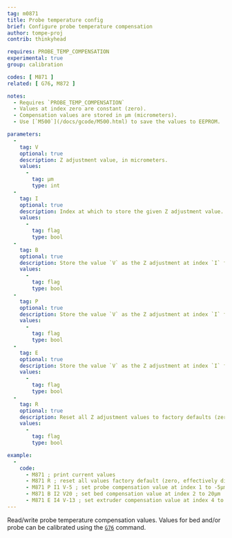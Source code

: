 ```yaml
---
tag: m0871
title: Probe temperature config
brief: Configure probe temperature compensation
author: tompe-proj
contrib: thinkyhead

requires: PROBE_TEMP_COMPENSATION
experimental: true
group: calibration

codes: [ M871 ]
related: [ G76, M872 ]

notes:
  - Requires `PROBE_TEMP_COMPENSATION`
  - Values at index zero are constant (zero).
  - Compensation values are stored in µm (micrometers).
  - Use [`M500`](/docs/gcode/M500.html) to save the values to EEPROM.

parameters:
  -
    tag: V
    optional: true
    description: Z adjustment value, in micrometers.
    values:
      -
        tag: µm
        type: int
  -
    tag: I
    optional: true
    description: Index at which to store the given Z adjustment value.
    values:
      -
        tag: flag
        type: bool
  -
    tag: B
    optional: true
    description: Store the value `V` as the Z adjustment at index `I` for the Bed.
    values:
      -
        tag: flag
        type: bool
  -
    tag: P
    optional: true
    description: Store the value `V` as the Z adjustment at index `I` for the Probe.
    values:
      -
        tag: flag
        type: bool
  -
    tag: E
    optional: true
    description: Store the value `V` as the Z adjustment at index `I` for the Extruder.
    values:
      -
        tag: flag
        type: bool
  -
    tag: R
    optional: true
    description: Reset all Z adjustment values to factory defaults (zero).
    values:
      -
        tag: flag
        type: bool

example:
  -
    code:
      - M871 ; print current values
      - M871 R ; reset all values factory default (zero, effectively disabling compensation)
      - M871 P I1 V-5 ; set probe compensation value at index 1 to -5µm
      - M871 B I2 V20 ; set bed compensation value at index 2 to 20µm
      - M871 E I4 V-13 ; set extruder compensation value at index 4 to -13µm
---
```


Read/write probe temperature compensation values. Values for bed and/or probe can be calibrated using the [`G76`](/docs/gcode/G076.html) command.
